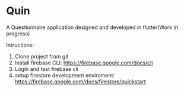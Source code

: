 # Quin

A Questionnaire application designed and developed in flutter(Work in progress)

Intructions:
1. Clone project from git
2. Install firebase CLI: https://firebase.google.com/docs/cli
3. Login and test firebase cli
4. setup firestore development enviroment: https://firebase.google.com/docs/firestore/quickstart
